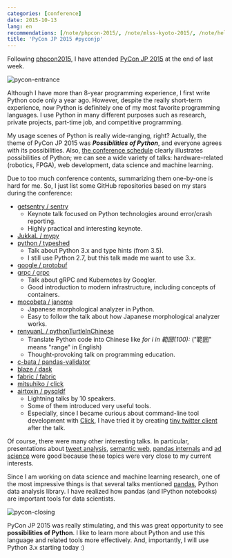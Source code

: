 ```yaml
---
categories: [conference]
date: 2015-10-13
lang: en
recommendations: [/note/phpcon-2015/, /note/mlss-kyoto-2015/, /note/hello-faust/]
title: 'PyCon JP 2015 #pyconjp'
---
```


Following [phpcon2015](http://phpcon.php.gr.jp/2015/), I have attended [PyCon JP 2015](https://pycon.jp/2015/en/) at the end of last week.

![pycon-entrance](/images/jekyll/2015-10-13-pycon-entrance.jpg)

Although I have more than 8-year programming experience, I first write Python code only a year ago. However, despite the really short-term experience, now Python is definitely one of my most favorite programming languages. I use Python in many different purposes such as research, private projects, part-time job, and competitive programming.

My usage scenes of Python is really wide-ranging, right? Actually, the theme of PyCon JP 2015 was ***Possibilities of Python***, and everyone agrees with its possibilities. Also, [the conference schedule](https://pycon.jp/2015/en/schedule/) clearly illustrates possibilities of Python; we can see a wide variety of talks: hardware-related (robotics, FPGA), web development, data science and machine learning.

Due to too much conference contents, summarizing them one-by-one is hard for me. So, I just list some GitHub repositories based on my stars during the conference:

- [getsentry / sentry](https://github.com/getsentry/sentry)
	- Keynote talk focused on Python technologies around error/crash reporting.
	- Highly practical and interesting keynote.
- [JukkaL / mypy](https://github.com/JukkaL/mypy)
- [python / typeshed](https://github.com/python/typeshed)
	- Talk about Python 3.x and type hints (from 3.5).
	- I still use Python 2.7, but this talk made me want to use 3.x.
- [google / protobuf](https://github.com/google/protobuf)
- [grpc / grpc](https://github.com/grpc/grpc)
	- Talk about gRPC and Kubernetes by Googler.
	- Good introduction to modern infrastructure, including concepts of containers.
- [mocobeta / janome](https://github.com/mocobeta/janome)
	- Japanese morphological analyzer in Python.
	- Easy to follow the talk about how Japanese morphological analyzer works.
- [renyuanL / pythonTurtleInChinese](https://github.com/renyuanL/pythonTurtleInChinese)
	- Translate Python code into Chinese like *for i in 範囲(100):* ("範囲" means "range" in English)
	- Thought-provoking talk on programming education.
- [c-bata / pandas-validator](https://github.com/c-bata/pandas-validator)
- [blaze / dask](https://github.com/blaze/dask)
- [fabric / fabric](https://github.com/fabric/fabric)
- [mitsuhiko / click](https://github.com/mitsuhiko/click)
- [airtoxin / pysqldf](https://github.com/airtoxin/pysqldf)
	- Lightning talks by 10 speakers.
	- Some of them introduced very useful tools.
	- Especially, since I became curious about command-line tool development with [Click](https://github.com/mitsuhiko/click), I have tried it by creating [tiny twitter client](https://github.com/takuti/hiss) after the talk.	

Of course, there were many other interesting talks. In particular, presentations about [tweet analysis](http://www.youtube.com/watch?v=wO5qvjAFMyg), [semantic web](http://intro2libsys.info/pycon-jp-2015), [pandas internals](https://speakerdeck.com/sinhrks/pyconjp-2015-pandas-internals) and [ad science](http://www.slideshare.net/hagino_3000/ss-53786917) were good because these topics were very close to my current interests.

Since I am working on data science and machine learning research, one of the most impressive things is that several talks mentioned [pandas](http://pandas.pydata.org/), Python data analysis library. I have realized how pandas (and IPython notebooks) are important tools for data scientists.

![pycon-closing](/images/jekyll/2015-10-13-pycon-closing.png)

PyCon JP 2015 was really stimulating, and this was great opportunity to see **possibilities of Python**. I like to learn more about Python and use this language and related tools more effectively. And, importantly, I will use Python 3.x starting today :)